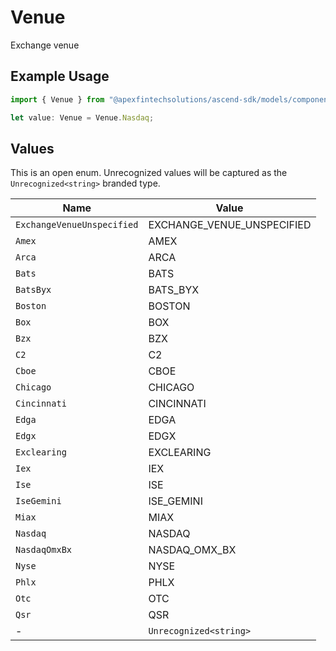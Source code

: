 # Venue

Exchange venue

## Example Usage

```typescript
import { Venue } from "@apexfintechsolutions/ascend-sdk/models/components";

let value: Venue = Venue.Nasdaq;
```

## Values

This is an open enum. Unrecognized values will be captured as the `Unrecognized<string>` branded type.

| Name                       | Value                      |
| -------------------------- | -------------------------- |
| `ExchangeVenueUnspecified` | EXCHANGE_VENUE_UNSPECIFIED |
| `Amex`                     | AMEX                       |
| `Arca`                     | ARCA                       |
| `Bats`                     | BATS                       |
| `BatsByx`                  | BATS_BYX                   |
| `Boston`                   | BOSTON                     |
| `Box`                      | BOX                        |
| `Bzx`                      | BZX                        |
| `C2`                       | C2                         |
| `Cboe`                     | CBOE                       |
| `Chicago`                  | CHICAGO                    |
| `Cincinnati`               | CINCINNATI                 |
| `Edga`                     | EDGA                       |
| `Edgx`                     | EDGX                       |
| `Exclearing`               | EXCLEARING                 |
| `Iex`                      | IEX                        |
| `Ise`                      | ISE                        |
| `IseGemini`                | ISE_GEMINI                 |
| `Miax`                     | MIAX                       |
| `Nasdaq`                   | NASDAQ                     |
| `NasdaqOmxBx`              | NASDAQ_OMX_BX              |
| `Nyse`                     | NYSE                       |
| `Phlx`                     | PHLX                       |
| `Otc`                      | OTC                        |
| `Qsr`                      | QSR                        |
| -                          | `Unrecognized<string>`     |